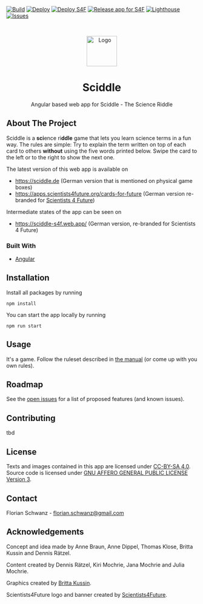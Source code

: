 [![Build](https://github.com/sciddle/sciddle-ng/actions/workflows/build-app-workflow.yml/badge.svg?branch=main)](https://github.com/sciddle/sciddle-ng/actions/workflows/build-app-workflow.yml)
[![Deploy](https://github.com/sciddle/sciddle-ng/actions/workflows/deploy-app-firebase-workflow.yml/badge.svg)](https://github.com/sciddle/sciddle-ng/actions/workflows/deploy-app-firebase-workflow.yml)
[![Deploy S4F](https://github.com/sciddle/sciddle-ng/actions/workflows/deploy-app-firebase-s4f-workflow.yml/badge.svg)](https://github.com/sciddle/sciddle-ng/actions/workflows/deploy-app-firebase-s4f-workflow.yml)
[![Release app for S4F](https://github.com/sciddle/sciddle-ng/actions/workflows/release-app-s4f-workflow.yml/badge.svg)](https://github.com/sciddle/sciddle-ng/actions/workflows/release-app-s4f-workflow.yml)
[![Lighthouse](https://github.com/sciddle/sciddle-ng/actions/workflows/lighthouse.yml/badge.svg)](https://github.com/sciddle/sciddle-ng/actions/workflows/lighthouse.yml)
[![Issues](https://img.shields.io/github/issues/sciddle/sciddle-ng)](https://github.com/sciddle/sciddle-ng/issues)

<br />
<p align="center">
  <a href="https://github.com/sciddle/sciddle-ng">
    <img src="./src/assets/logos/logo-144x144.png" alt="Logo" width="80" height="80">
  </a>

  <h1 align="center">Sciddle</h1>

  <p align="center">
    Angular based web app for Sciddle - The Science Riddle 
  </p>
</p>

## About The Project

Sciddle is a **sci**ence ri**ddle** game that lets you learn science terms in a fun way.
The rules are simple: Try to explain the term written on top of each card to others __without__ using the five words printed below. Swipe the card to the left or to the right to show the next one.

The latest version of this web app is available on
* https://sciddle.de (German version that is mentioned on physical game boxes)
* https://apps.scientists4future.org/cards-for-future (German version re-branded for [Scientists 4 Future](https://www.scientists4future.org/))

Intermediate states of the app can be seen on
* https://sciddle-s4f.web.app/ (German version, re-branded for Scientists 4 Future)

### Built With

* [Angular](https://angular.io/)

## Installation

Install all packages by running

```
npm install
```

You can start the app locally by running

```
npm run start
```

## Usage

It's a game. Follow the ruleset described in [the manual](./src/app/assets/manual/manual-en.md) (or come up with you own rules).

## Roadmap

See the [open issues](https://github.com/sciddle/sciddle-ng/issues) for a list of proposed features (and
 known issues).

## Contributing

tbd

## License

Texts and images contained in this app are licensed under [CC-BY-SA 4.0](LICENSE-CC-BY-4.0.md).
Source code is licensed under [GNU AFFERO GENERAL PUBLIC LICENSE Version 3](LICENSE-CC-BY-4.0.md).

## Contact

Florian Schwanz - florian.schwanz@gmail.com

## Acknowledgements

Concept and idea made by Anne Braun, Anne Dippel, Thomas Klose, Britta Kussin and Dennis Rätzel.

Content created by Dennis Rätzel, Kiri Mochrie, Jana Mochrie and Julia Mochrie.

Graphics created by [Britta Kussin](https://britta-kussin.de/start-sciddle-the-science-riddle).

Scientists4Future logo and banner created by [Scientists4Future](scientists4future.org).
